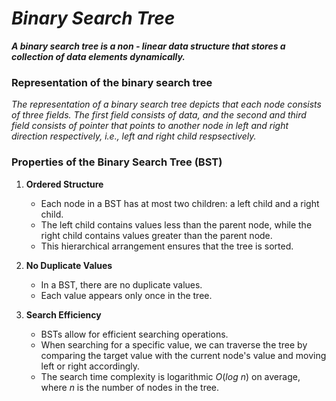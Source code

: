 # _Binary Search Tree_

***A binary search tree is a non - linear data structure that stores a collection of data elements dynamically.***

### Representation of the binary search tree
_The representation of a binary search tree depicts that each node consists of three fields. The first field consists of data, and the second and third field consists of pointer that points to another node in left and right direction respectively, i.e., left and right child respsectively._

### Properties of the Binary Search Tree (BST)
1. **Ordered Structure**
    * Each node in a BST has at most two children: a left child and a right child.
    * The left child contains values less than the parent node, while the right child contains values greater than the parent node.
    * This hierarchical arrangement ensures that the tree is sorted.
  
2. **No Duplicate Values**
    * In a BST, there are no duplicate values.
    * Each value appears only once in the tree.
  
3. **Search Efficiency**
    * BSTs allow for efficient searching operations.
    * When searching for a specific value, we can traverse the tree by comparing the target value with the current node's value and moving left or right accordingly.
    * The search time complexity is logarithmic $O(log$ $n)$ on average, where $n$ is the number of nodes in the tree.
